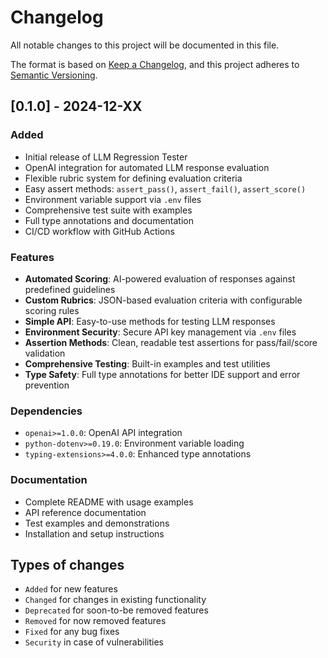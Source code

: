 # Changelog

All notable changes to this project will be documented in this file.

The format is based on [Keep a Changelog](https://keepachangelog.com/en/1.0.0/),
and this project adheres to [Semantic Versioning](https://semver.org/spec/v2.0.0.html).

## [0.1.0] - 2024-12-XX

### Added
- Initial release of LLM Regression Tester
- OpenAI integration for automated LLM response evaluation
- Flexible rubric system for defining evaluation criteria
- Easy assert methods: `assert_pass()`, `assert_fail()`, `assert_score()`
- Environment variable support via `.env` files
- Comprehensive test suite with examples
- Full type annotations and documentation
- CI/CD workflow with GitHub Actions

### Features
- **Automated Scoring**: AI-powered evaluation of responses against predefined guidelines
- **Custom Rubrics**: JSON-based evaluation criteria with configurable scoring rules
- **Simple API**: Easy-to-use methods for testing LLM responses
- **Environment Security**: Secure API key management via `.env` files
- **Assertion Methods**: Clean, readable test assertions for pass/fail/score validation
- **Comprehensive Testing**: Built-in examples and test utilities
- **Type Safety**: Full type annotations for better IDE support and error prevention

### Dependencies
- `openai>=1.0.0`: OpenAI API integration
- `python-dotenv>=0.19.0`: Environment variable loading
- `typing-extensions>=4.0.0`: Enhanced type annotations

### Documentation
- Complete README with usage examples
- API reference documentation
- Test examples and demonstrations
- Installation and setup instructions

## Types of changes
- `Added` for new features
- `Changed` for changes in existing functionality
- `Deprecated` for soon-to-be removed features
- `Removed` for now removed features
- `Fixed` for any bug fixes
- `Security` in case of vulnerabilities
